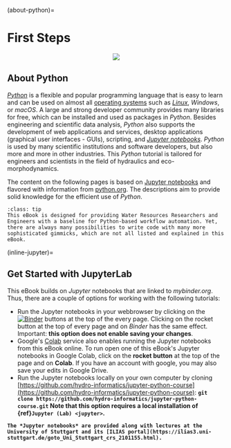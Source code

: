 (about-python)=
# First Steps

<div style="text-align: center"><img src="https://www.python.org/static/img/python-logo.png"></div>

## About Python

[*Python*](https://www.python.org) is a flexible and popular programming language that is easy to learn and can be used on almost all [operating systems](https://en.wikipedia.org/wiki/Operating_system) such as [*Linux*](https://www.linux.org/), *Windows*, or *macOS*. A large and strong developer community provides many libraries for free, which can be installed and used as packages in *Python*. Besides engineering and scientific data analysis, *Python* also supports the development of web applications and services, desktop applications (graphical user interfaces - GUIs), scripting, and [*Jupyter notebooks*](https://jupyter.org/). *Python* is used by many scientific institutions and software developers, but also more and more in other industries. This *Python* tutorial is tailored for engineers and scientists in the field of hydraulics and eco-morphodynamics.

The content on the following pages is based on [Jupyter notebooks](https://jupyter.org/) and flavored with information from [python.org](https://docs.python.org/3/tutorial/index.html). The descriptions aim to provide solid knowledge for the efficient use of *Python*.

```{admonition} Just one way to learn Python
:class: tip
This eBook is designed for providing Water Resources Researchers and Engineers with a baseline for Python-based workflow automation. Yet, there are always many possibilities to write code with many more sophisticated gimmicks, which are not all listed and explained in this eBook.
```

(inline-jupyter)=
## Get Started with JupyterLab

This eBook builds on *Jupyter* notebooks that are linked to *mybinder.org*. Thus, there are a couple of options for working with the following tutorials:

* Run the Jupyter notebooks in your webbrowser by clicking on the [![Binder](https://mybinder.org/badge_logo.svg)](https://mybinder.org/v2/gh/hydro-informatics/hydro-informatics.github.io/main?filepath=jupyter) buttons at the top of the every page. Clicking on the rocket button at the top of every page and on *Binder* has the same effect. Important: **this option does not enable saving your changes**.
* Google's [Colab](https://colab.research.google.com/) service also enables running the Jupyter notebooks from this eBook online. To run open one of this eBook's Jupyter notebooks in Google Colab, click on the **rocket button** at the top of the page and on **Colab**. If you have an account with google, you may also save your edits in Google Drive.
* Run the Jupyter notebooks locally on your own computer by cloning [https://github.com/hydro-informatics/jupyter-python-course](https://github.com/hydro-informatics/jupyter-python-course): <b> `git clone https://github.com/hydro-informatics/jupyter-python-course.git`<b>
Note that this option requires a local installation of {ref}`Jupyter (Lab) <jupyter>`.



```{note}
The *Jupyter notebooks* are provided along with lectures at the University of Stuttgart and its [ILIAS portal](https://ilias3.uni-stuttgart.de/goto_Uni_Stuttgart_crs_2101155.html).
```
